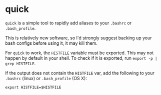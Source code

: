 # quick

`quick` is a simple tool to rapidly add aliases to your `.bashrc` or `.bash_profile`. 

This is relatively new software, so I'd strongly suggest backing up your bash configs before using it, it may kill them.

For `quick` to work, the `HISTFILE` variable must be exported. This may not happen by default in your shell. To check if it is exported, run `export -p | grep HISTFILE`.

If the output does not contain the `HISTFILE` var, add the following to your `.bashrc` (linux) or `.bash_profile` (OS X):

    export HISTFILE=$HISTFILE


